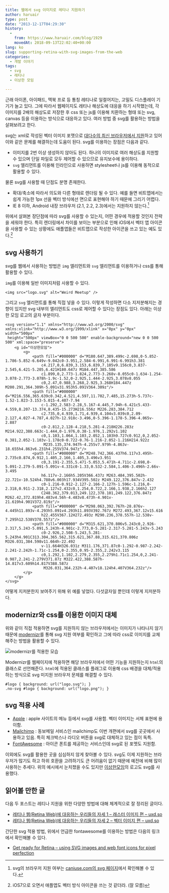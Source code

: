 ```yaml
---
title: 웹에서 svg 이미지로 레티나 지원하기
author: haruair
type: post
date: "2013-12-17T04:29:30"
history:
  - 
    from: https://www.haruair.com/blog/1929
    movedAt: 2018-09-13T22:02:40+00:00
lang: ko
slug: supporting-retina-with-svg-images-from-the-web
categories:
  - 개발 이야기
tags:
  - svg
  - 레티나
  - 이상한 모임

---
```

근래 아이폰, 아이패드, 맥북 프로 등 통칭 레티나로 일컬어지는, 고밀도 디스플레이 기기가 늘고 있다. 그에 따라서 웹페이지도 레티나 해상도에 대응을 하기 시작했는데, 각 이미지를 2배의 해상도로 저장한 후 css 또는 js를 이용해 치환하는 형태 또는 svg, canvas 등을 이용하는 방식으로 대응하고 있다. 여러 방법 중 svg를 활용하는 방법을 살펴보려고 한다.

svg는 xml로 작성된 벡터 이미지 포맷으로 [대다수의 최신 브라우저에서 지원][1]하고 있어 이와 같은 문제를 해결하는데 도움이 된다. svg를 이용하는 장점은 다음과 같다.

  * 이미지를 2번 이상 생성하지 않아도 된다. 하나의 이미지로 여러 해상도를 지원할 수 있으며 단일 파일로 모두 제어할 수 있으므로 유지보수에 용이하다.
  * `svg` 엘리먼트를 이용해 인라인으로 사용하면 stylesheet나 js를 이용해 동적으로 활용할 수 있다.

물론 svg를 사용할 때 단점도 분명 존재한다.

<!--more-->

  * 확대/축소에 따라서 의도와 다른 형태로 렌더링 될 수 있다. 예를 들면 비트맵에서는 쉽게 가능한 1px 선을 벡터 방식에선 면으로 표현해야 하기 때문에 그리기 어렵다.
  * IE 8 이하, Android 내장 브라우저 (2.1, 2.2, 2.3)에서는 지원하지 않는다.[^1]

위에서 살펴본 장단점에 따라 svg를 사용할 수 있는지, 어떤 경우에 적용할 것인지 전략을 세워야 한다. 특히 렌더링에서 차이를 보이는 부분으로 인해 iOS에서 벡터 앱 아이콘을 사용할 수 있는 상황에도 애플앱들은 비트맵으로 작성한 아이콘을 쓰고 있는 예도 있다.[^2]

## svg 사용하기

svg를 웹에서 사용하는 방법은 `img` 엘리먼트와 `svg` 엘리먼트를 이용하거나 css를 통해 활용할 수 있다.

`img`를 이용해 일반 이미지처럼 사용할 수 있다.

    <img src="logo.svg" alt="Weird Meetup" />
    

그리고 `svg` 엘리먼트를 통해 직접 넣을 수 있다. 이렇게 작성하면 다소 지저분해지는 경향이 있지만 svg 내부의 엘리먼트도 css로 제어할 수 있다는 장점도 있다. 아래는 이상한 모임 로고의 글자 부분이다.

    <svg version="1.1" xmlns="http://www.w3.org/2000/svg" xmlns:xlink="http://www.w3.org/1999/xlink" x="0px" y="0px" width="500px"
     height="500px" viewBox="0 0 500 500" enable-background="new 0 0 500 500" xml:space="preserve">
        <g id="이상한모임">
            <g>
                <path fill="#000000" d="M180.647,389.499c-2.698,0-5.852-1.786-5.852-6.649v-9.042c0-3.951,2.584-6.991,6.991-6.991h3.381
                    c4.217,0,6.839,3.153,6.839,7.105v9.156c0,3.837-2.545,6.421-5.205,6.421H180.647z M184.447,385.586
                    c1.899,0,2.773-1.824,2.773-3.268v-8.055c0-1.634-1.254-3.078-2.773-3.078h-1.9c-1.52,0-2.925,1.444-2.925,3.078v8.055
                    c0,2.47,0.988,3.268,2.925,3.268H184.447z M200.291,364.309h-5.091v31.953h5.091V364.309z"/>
                <path fill="#000000" d="M216.556,365.639c0.342,4.521,4.597,11.702,7.485,15.273h-5.737c-1.52-1.823-3.153-5.015-4.407-7.94
                    c-1.292,2.583-2.28,5.167-4.445,7.94h-6.421c5.433-4.559,8.207-13.374,8.435-15.273H216.556z M226.283,384.712
                    c2.735,0,4.939,1.71,4.939,4.104v3.039c0,2.09-2.127,4.027-4.787,4.027h-12.918c-3.496,0-5.396-1.178-5.396-4.065v-2.887
                    c0-2.812,2.128-4.218,5.281-4.218H226.283z M214.922,388.663c-1.444,0-1.976,0.38-1.976,1.292v1.102
                    c0,1.103,1.064,1.103,2.052,1.103h9.727c0.912,0,2.052-0.381,2.052-1.103v-1.178c0-0.722-0.76-1.216-2.052-1.216H214.922z
                     M235.135,374.947h-4.255v7.979h-4.863v-18.655h4.863v6.231h4.255V374.947z"/>
                <path fill="#000000" d="M248.742,366.437h6.117v3.495h-2.735c0.874,0.912,1.405,2.166,1.405,3.496v3.951
                    c0,3.191-2.355,5.471-5.053,5.471h-4.711c-2.698,0-5.091-2.279-5.091-5.091v-4.331c0-1.33,0.532-2.584,1.406-3.496h-2.66v-3.495
                    h6.117v-2.166h5.205V366.437z M263.484,395.502h-22.721v-10.524h4.788v6.003h17.934V395.502z M249.122,376.847v-2.432
                    c0-1.216-0.912-2.127-2.166-2.127h-1.596c-1.216,0-2.318,0.911-2.318,2.127v2.432c0,1.254,0.722,2.166,1.938,2.166h2.127
                    C248.362,379.013,249.122,378.101,249.122,376.847z M262.42,372.819h4.483v4.56h-4.483v8.473h-4.901v-21.619h4.901V372.819z"/>
                <path fill="#000000" d="M298.063,392.767h-28.876v-4.445h11.893v-4.293h5.091v4.293h11.893V392.767z M272.493,367.12v15.616
                    h22.455V367.12H272.493z M290.236,378.557h-12.538v-7.295h12.538V378.557z"/>
                <path fill="#000000" d="M315.621,370.806v5.243c0,2.926-2.317,5.243-5.091,5.243h-4.901c-2.773,0-5.281-2.317-5.281-5.243v-5.243
                    c0-2.926,2.508-5.243,5.281-5.243h4.901C313.304,365.562,315.621,367.88,315.621,370.806z M326.031,384.598v11.664h-22.492
                    v-11.664H326.031z M311.176,371.87c0-1.292-0.987-2.242-2.241-2.242h-1.71c-1.254,0-2.355,0.95-2.355,2.242v3.115
                    c0,1.292,1.102,2.279,2.355,2.279h1.71c1.254,0,2.241-0.987,2.241-2.279V371.87z M322.422,388.587h-14.817v3.609h14.817V388.587z
                     M326.031,364.232h-4.407v18.124h4.407V364.232z"/>
            </g>
        </g>
    </svg>
    

어떻게 지저분한지 보여주기 위해 위 예를 넣었다. 다섯글자일 뿐인데 이렇게 지저분하다.

## modernizr와 css를 이용한 이미지 대체

위와 같이 직접 적용하면 svg를 지원하지 않는 브라우저에서는 이미지가 나타나지 않기 때문에 [modernizr][2]를 통해 svg 지원 여부를 확인하고 그에 따라 css로 이미지를 교체해주는 방법을 활용할 수 있다.

![modernizr를 적용한 모습][3]

Modernizr를 웹페이지에 적용하면 해당 브라우저에서 어떤 기능을 지원하는지 `html`의 클래스로 선언해준다. `html`에 적용된 클래스를 플래그로 이용해 css 배경을 대체/적용하는 방식으로 svg 미지원 브라우저 문제를 해결할 수 있다.

    #logo { background: url("logo.svg"); }
    .no-svg #logo { background: url("logo.png"); }
    

## svg 적용 사례

  * [Apple][4] : apple 사이트의 메뉴 등에서 svg를 사용함. 벡터 이미지는 서체 표현에 용이함.
  * [Mailchimp][5] : 동보메일 서비스인 mailchimp도 이번 개편에서 svg를 곳곳에서 사용하고 있음. 특히 체크박스나 라디오 버튼을 svg로 대체하고 있는 점이 독특.
  * [FontAwesome][6] : 아이콘 폰트를 제공하는 서비스인데 svg로 된 포멧도 지원함.

이외에도 svg를 활용한 곳을 심심하지 않게 찾아볼 수 있다. svg도 이제 지원하는 브라우저가 많기도 하고 하위 호환을 고려하기도 큰 어려움이 없기 때문에 예전에 비해 많이 사용하는 추세다. 위의 예시에서 눈치챘을 수도 있지만 [이상한모임][7]의 로고도 svg를 사용했다.

## 읽어볼 만한 글

다음 두 포스트는 레티나 지원을 위한 다양한 방법에 대해 체계적으로 잘 정리된 글이다.

  * [레티나 웹(Retina Web)에 대응하는 우리들의 자세 1 &#8211; 래스터 이미지 편 &#8211; uxd.so][8]
  * [레티나 웹(Retina Web)에 대응하는 우리들의 자세 2 – 벡터 이미지 편 &#8211; uxd.so][9]

간단한 svg 적용 방법, 위에서 언급한 fontawesome를 이용하는 방법은 다음의 링크에서 확인해볼 수 있다.

  * [Get ready for Retina – using SVG images and web font icons for pixel perfection][10]

[^1]:    
    svg의 브라우저 지원 여부는 [caniuse.com의 svg 페이지][1]에서 확인해볼 수 있다.

[^2]:    
    iOS7으로 오면서 애플앱도 벡터 방식 아이콘을 쓰는 것 같더라. (잘 모름)

 [1]: http://caniuse.com/svg
 [2]: http://modernizr.com/
 [3]: /wp-content/uploads/2013/12/Screen-Shot-2013-12-17-at-2.42.17-pm.png
 [4]: http://apple.com
 [5]: http://mailchimp.com
 [6]: http://fontawesome.io/
 [7]: http://we.weirdmeetup.com/
 [8]: http://uxd.so/h/retina-web-raster/
 [9]: http://uxd.so/h/retina-web-vector/
 [10]: http://astronautweb.co/2013/02/retina-svg-font-icons/